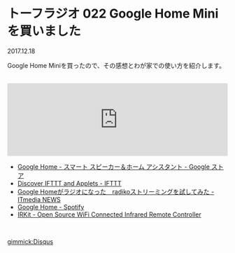 # トーフラジオ 022 Google Home Miniを買いました

2017.12.18

Google Home Miniを買ったので、その感想とわが家での使い方を紹介します。

<br />

<iframe width="100%" height="166" scrolling="no" frameborder="no" src="https://w.soundcloud.com/player/?url=https%3A//api.soundcloud.com/tracks/370945559&amp;color=%23ff5500&amp;auto_play=false&amp;hide_related=false&amp;show_comments=true&amp;show_user=true&amp;show_reposts=false&amp;show_teaser=true"></iframe>

<br />

* [Google Home - スマート スピーカー＆ホーム アシスタント - Google ストア](https://store.google.com/product/google_home)
* [Discover IFTTT and Applets - IFTTT](https://ifttt.com/discover)
* [Google Homeがラジオになった　radikoストリーミングを試してみた - ITmedia NEWS](http://www.itmedia.co.jp/news/articles/1710/23/news054.html)
* [Google Home - Spotify](https://www.spotify.com/jp/googlehome/)
* [IRKit - Open Source WiFi Connected Infrared Remote Controller](http://getirkit.com/)

<br />

[gimmick:Disqus](tofulab)
